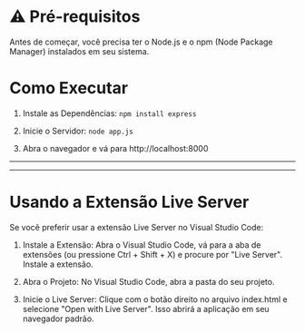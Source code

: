 
# ⚠️ Pré-requisitos
Antes de começar, você precisa ter o Node.js e o npm (Node Package Manager) instalados em seu sistema.
#  Como Executar 
1. Instale as Dependências:
`npm install express`

2. Inicie o Servidor:
`node app.js`

3.  Abra o navegador e vá para http://localhost:8000

---
---


# Usando a Extensão Live Server
Se você preferir usar a extensão Live Server no Visual Studio Code:

1. Instale a Extensão: Abra o Visual Studio Code, vá para a aba de extensões (ou pressione Ctrl + Shift + X) e procure por "Live Server". Instale a extensão.

2. Abra o Projeto: No Visual Studio Code, abra a pasta do seu projeto.

3. Inicie o Live Server: Clique com o botão direito no arquivo index.html e selecione "Open with Live Server". Isso abrirá a aplicação em seu navegador padrão.